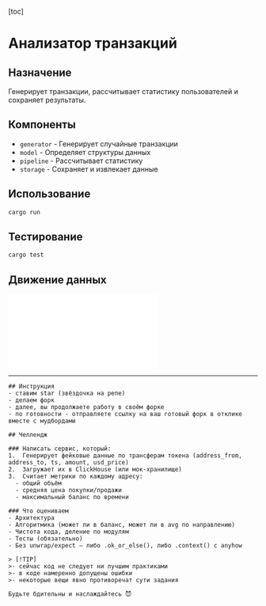 [toc]

# Анализатор транзакций

## Назначение
Генерирует транзакции, рассчитывает статистику пользователей и сохраняет результаты.

## Компоненты
- `generator` - Генерирует случайные транзакции
- `model` - Определяет структуры данных
- `pipeline` - Рассчитывает статистику
- `storage` - Сохраняет и извлекает данные

## Использование
```bash
cargo run
```

## Тестирование
```bash
cargo test
```

## Движение данных
![Data Flow](documentation/data-flow.md)


---

```
## Инструкция
- ставим star (звёздочка на репе)
- делаем форк
- далее, вы продолжаете работу в своём форке
- по готовности - отправляете ссылку на ваш готовый форк в отклике вместе с мудбордами

## Челлендж

### Написать сервис, который:
1.	Генерирует фейковые данные по трансферам токена (address_from, address_to, ts, amount, usd_price)
2.	Загружает их в ClickHouse (или мок-хранилище)
3.	Считает метрики по каждому адресу:
  - общий объём
  - средняя цена покупки/продажи
  - максимальный баланс по времени

### Что оцениваем
- Архитектура
- Алгоритмика (может ли в баланс, может ли в avg по направлению)
- Чистота кода, деление по модулям
- Тесты (обязательно)
- Без unwrap/expect — либо .ok_or_else(), либо .context() с anyhow

> [!TIP]
>- сейчас код не следует ни лучшим практиками
>- в коде намеренно допущены ошибки
>- некоторые вещи явно противоречат сути задания

Будьте бдительны и наслаждайтесь 😈

```
